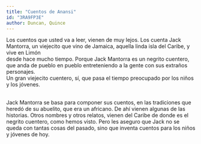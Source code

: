 ```yaml
---
title: "Cuentos de Anansi"
id: "3RA9FP3E"
author: Duncan, Quince
---
```

<div data-schema-version="8"><p>Los cuentos que usted va a leer, vienen de muy lejos. Los cuenta Jack Mantorra, un viejecito que vino de Jamaica, aquella linda isla del Caribe, y vive en Limón<br>desde hace mucho tiempo. Porque Jack Mantorra es un negrito cuentero, que anda de pueblo en pueblo entreteniendo a la gente con sus extraños personajes.<br>Un gran viejecito cuentero, sí, que pasa el tiempo preocupado por los niños y los jóvenes.</p> <p><br>Jack Mantorra se basa para componer sus cuentos, en las tradiciones que heredó de su abuelito, que era un africano. De ahí vienen algunas de las historias. Otros nombres y otros relatos, vienen del Caribe de donde es el negrito cuentero, como hemos visto. Pero les aseguro que Jack no se queda con tantas cosas del pasado, sino que inventa cuentos para los niños y jóvenes de hoy.</p> </div>